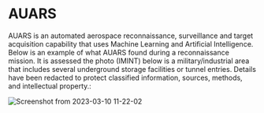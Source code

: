 # AUARS
AUARS is an automated aerospace reconnaissance, surveillance and target acquisition capability that uses Machine Learning and Artificial Intelligence. Below is an example of what AUARS found during a reconnaissance mission. It is assessed the photo (IMINT) below is a military/industrial area that includes several underground storage facilities or tunnel entries. Details have been redacted to protect classified information, sources, methods, and intellectual property.:

![Screenshot from 2023-03-10 11-22-02](https://user-images.githubusercontent.com/125205973/224407425-91c17f0f-4084-4380-8e69-72a4492a9963.png)

